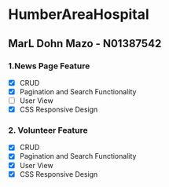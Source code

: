 # HumberAreaHospital
## MarL Dohn Mazo - N01387542
### 1.News Page Feature
  - [x] CRUD 
  - [x] Pagination and Search Functionality
  - [ ] User View 
  - [x] CSS Responsive Design 
### 2. Volunteer Feature
  - [x] CRUD 
  - [x] Pagination and Search Functionality
  - [x] User View 
  - [x] CSS Responsive Design 
